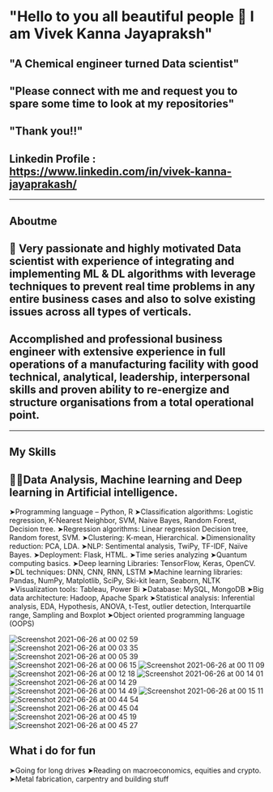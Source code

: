 #  "Hello to you all beautiful people 👋 I am Vivek Kanna Jayapraksh"
## "A Chemical engineer turned Data scientist"
## "Please connect with me and request you to spare some time to look at my repositories"
## "Thank you!!"

## Linkedin Profile : https://www.linkedin.com/in/vivek-kanna-jayaprakash/


<!--
**vivekkanna26/vivekkanna26** is a ✨ _special_ ✨ repository because its `README.md` (this file) appears on your GitHub profile.

Here are some ideas to get you started:

- 🔭 I’m currently working on ...
- 🌱 I’m currently learning ...
- 👯 I’m looking to collaborate on ...
- 🤔 I’m looking for help with ...
- 💬 Ask me about ...
- 📫 How to reach me: ...
- 😄 Pronouns: ...
- ⚡ Fun fact: ...
-->

---

## Aboutme 

## 🙌 Very passionate and highly motivated Data scientist with experience of integrating and implementing  ML & DL algorithms with leverage techniques to prevent real time problems in any entire business cases and also to solve existing issues across all types of verticals.
## Accomplished and professional business engineer with extensive experience in full operations of a manufacturing facility with good technical, analytical, leadership, interpersonal skills and proven ability to re-energize and structure organisations from a total operational point.


---


## My Skills
## 🧑‍💻Data Analysis, Machine learning and Deep learning in Artificial intelligence. 

 ➤Programming language – Python, R
 ➤Classification algorithms: Logistic regression, K-Nearest Neighbor, SVM, Naive Bayes, Random Forest, Decision tree.
 ➤Regression algorithms: Linear regression Decision tree, Random forest, SVM.
 ➤Clustering: K-mean, Hierarchical. 
 ➤Dimensionality reduction: PCA, LDA. 
 ➤NLP: Sentimental analysis, TwiPy, TF-IDF, Naïve Bayes.
 ➤Deployment: Flask, HTML.
 ➤Time series analyzing
 ➤Quantum computing basics. 
 ➤Deep learning Libraries: TensorFlow, Keras, OpenCV.
 ➤DL techniques: DNN, CNN, RNN, LSTM
 ➤Machine learning libraries: Pandas, NumPy, Matplotlib, SciPy, Ski-kit learn, Seaborn, NLTK
 ➤Visualization tools: Tableau, Power Bi
 ➤Database: MySQL, MongoDB
 ➤Big data architecture: Hadoop, Apache Spark
 ➤Statistical analysis: Inferential analysis, EDA, Hypothesis, ANOVA, t-Test, outlier detection, Interquartile range, Sampling and Boxplot
 ➤Object oriented programming language (OOPS)

![Screenshot 2021-06-26 at 00 02 59](https://user-images.githubusercontent.com/75105149/123475069-84c51600-d618-11eb-8970-01734990b77a.jpg)
![Screenshot 2021-06-26 at 00 03 35](https://user-images.githubusercontent.com/75105149/123475075-868ed980-d618-11eb-8cda-0822e5c5f6b3.jpg)
![Screenshot 2021-06-26 at 00 05 39](https://user-images.githubusercontent.com/75105149/123475076-868ed980-d618-11eb-8ba9-a3bdee7afaaf.jpg)
![Screenshot 2021-06-26 at 00 06 15](https://user-images.githubusercontent.com/75105149/123475079-87277000-d618-11eb-8c2b-6288fbdd72ed.jpg)
![Screenshot 2021-06-26 at 00 11 09](https://user-images.githubusercontent.com/75105149/123475081-87277000-d618-11eb-807a-af553c2dddc3.jpg)
![Screenshot 2021-06-26 at 00 12 18](https://user-images.githubusercontent.com/75105149/123475083-87c00680-d618-11eb-8440-f7ac00b99f8e.jpg)
![Screenshot 2021-06-26 at 00 14 01](https://user-images.githubusercontent.com/75105149/123475084-88589d00-d618-11eb-80ea-c4f3197720ca.jpg)
![Screenshot 2021-06-26 at 00 14 29](https://user-images.githubusercontent.com/75105149/123475086-88589d00-d618-11eb-8024-a68bd866addc.jpg)
![Screenshot 2021-06-26 at 00 14 49](https://user-images.githubusercontent.com/75105149/123475088-88f13380-d618-11eb-9cf5-0b7584ad7757.jpg)
![Screenshot 2021-06-26 at 00 15 11](https://user-images.githubusercontent.com/75105149/123475089-8989ca00-d618-11eb-963a-d7e4cd340420.jpg)
![Screenshot 2021-06-26 at 00 44 54](https://user-images.githubusercontent.com/75105149/123475091-8989ca00-d618-11eb-8c56-aebe97ee089f.jpg)
![Screenshot 2021-06-26 at 00 45 04](https://user-images.githubusercontent.com/75105149/123475093-8a226080-d618-11eb-8cac-8d8287ac94b6.jpg)
![Screenshot 2021-06-26 at 00 45 19](https://user-images.githubusercontent.com/75105149/123475096-8abaf700-d618-11eb-8f1e-cca7d61970f5.jpg)
![Screenshot 2021-06-26 at 00 45 27](https://user-images.githubusercontent.com/75105149/123475097-8abaf700-d618-11eb-845b-25b3b59f1a1a.jpg)




## What i do for fun
➤Going for long drives
➤Reading on macroeconomics, equities and crypto.
➤Metal fabrication, carpentry and building stuff
